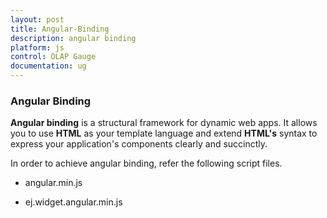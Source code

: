 ```yaml
---
layout: post
title: Angular-Binding
description: angular binding
platform: js
control: OLAP Gauge
documentation: ug
---
```


### Angular Binding

**Angular binding** is a structural framework for dynamic web apps. It allows you to use **HTML** as your template language and extend **HTML's** syntax to express your application's components clearly and succinctly.

In order to achieve angular binding, refer the following script files.

* angular.min.js

* ej.widget.angular.min.js



